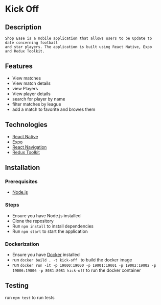# Kick Off

## Description

    Shop Ease is a mobile application that allows users to be Update to date concerning football
    and star players. The application is built using React Native, Expo and Redux Toolkit.

## Features

-   View matches
-   View match details
-   view Players
-   View player details
-   search for player by name
-   filter matches by league
-   add a match to favorite and browes them

## Technologies

-   [React Native](https://reactnative.dev/)
-   [Expo](https://expo.io/)
-   [React Navigation](https://reactnavigation.org/)
-   [Redux Toolkit](https://redux-toolkit.js.org/)

## Installation

### Prerequisites

-   [Node.js](https://nodejs.org/en/)

### Steps

-   Ensure you have Node.js installed
-   Clone the repository
-   Run `npm install` to install dependencies
-   Run `npm start` to start the application

### Dockerization

-   Ensure you have [Docker](https://www.docker.com/) installed
-   run `docker build . -t kick-off ` to build the docker image
-   run `docker run -it -p 19000:19000 -p 19001:19001 -p 19002:19002 -p 19006:19006 -p 8081:8081 kick-off` to run the docker container

## Testing
run `npm test` to run tests
